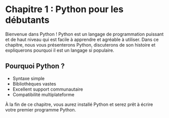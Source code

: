 # Chapitre 1 : Python pour les débutants

Bienvenue dans Python ! Python est un langage de programmation puissant et de haut niveau qui est facile à apprendre et agréable à utiliser. Dans ce chapitre, nous vous présenterons Python, discuterons de son histoire et expliquerons pourquoi il est un langage si populaire.

## Pourquoi Python ?

- Syntaxe simple
- Bibliothèques vastes
- Excellent support communautaire
- Compatibilité multiplateforme

À la fin de ce chapitre, vous aurez installé Python et serez prêt à écrire votre premier programme Python.
